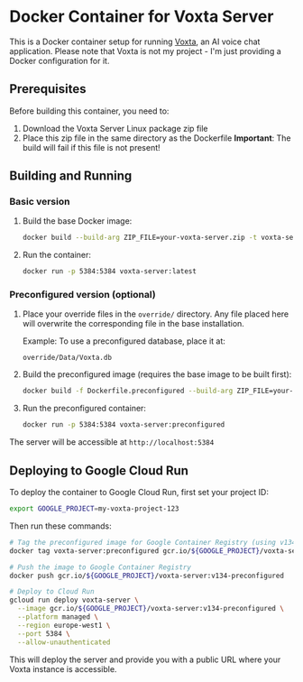 # Docker Container for Voxta Server

This is a Docker container setup for running [Voxta](https://voxta.ai/), an AI voice chat application. 
Please note that Voxta is not my project - I'm just providing a Docker configuration for it.

## Prerequisites

Before building this container, you need to:

1. Download the Voxta Server Linux package zip file
2. Place this zip file in the same directory as the Dockerfile
   **Important**: The build will fail if this file is not present!

## Building and Running

### Basic version
1. Build the base Docker image:
   ```bash
   docker build --build-arg ZIP_FILE=your-voxta-server.zip -t voxta-server:latest .
   ```

2. Run the container:
   ```bash
   docker run -p 5384:5384 voxta-server:latest
   ```

### Preconfigured version (optional)
1. Place your override files in the `override/` directory.
   Any file placed here will overwrite the corresponding file in the base installation.
   
   Example: To use a preconfigured database, place it at:
   ```
   override/Data/Voxta.db
   ```

2. Build the preconfigured image (requires the base image to be built first):
   ```bash
   docker build -f Dockerfile.preconfigured --build-arg ZIP_FILE=your-voxta-server.zip -t voxta-server:preconfigured .
   ```

3. Run the preconfigured container:
   ```bash
   docker run -p 5384:5384 voxta-server:preconfigured
   ```

The server will be accessible at `http://localhost:5384`

## Deploying to Google Cloud Run

To deploy the container to Google Cloud Run, first set your project ID:

```bash
export GOOGLE_PROJECT=my-voxta-project-123
```

Then run these commands:

```bash
# Tag the preconfigured image for Google Container Registry (using v134 to match current Voxta version)
docker tag voxta-server:preconfigured gcr.io/${GOOGLE_PROJECT}/voxta-server:v134-preconfigured

# Push the image to Google Container Registry
docker push gcr.io/${GOOGLE_PROJECT}/voxta-server:v134-preconfigured

# Deploy to Cloud Run
gcloud run deploy voxta-server \
  --image gcr.io/${GOOGLE_PROJECT}/voxta-server:v134-preconfigured \
  --platform managed \
  --region europe-west1 \
  --port 5384 \
  --allow-unauthenticated
```

This will deploy the server and provide you with a public URL where your Voxta instance is accessible.
